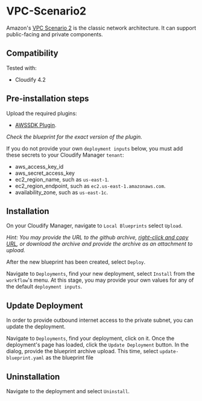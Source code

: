 
# VPC-Scenario2

Amazon's [VPC Scenario 2](https://docs.aws.amazon.com/AmazonVPC/latest/UserGuide/VPC_Scenario2.html) is the classic network architecture. It can support public-facing and private components.


## Compatibility

Tested with:
  * Cloudify 4.2


## Pre-installation steps

Upload the required plugins:

  * [AWSSDK Plugin](https://github.com/cloudify-incubator/cloudify-awssdk-plugin/releases).

_Check the blueprint for the exact version of the plugin._


If you do not provide your own `deployment inputs` below, you must add these secrets to your Cloudify Manager `tenant`:

  * aws_access_key_id
  * aws_secret_access_key
  * ec2_region_name, such as `us-east-1`.
  * ec2_region_endpoint, such as `ec2.us-east-1.amazonaws.com`.
  * availability_zone, such as `us-east-1c`.


## Installation

On your Cloudify Manager, navigate to `Local Blueprints` select `Upload`.

_Hint: You may provide the URL to the github archive, [right-click and copy URL](https://github.com/cloudify-examples/vpc-scenario2-blueprint/archive/master.zip), or download the archive and provide the archive as an attachment to upload._

After the new blueprint has been created, select `Deploy`.

Navigate to `Deployments`, find your new deployment, select `Install` from the `workflow`'s menu. At this stage, you may provide your own values for any of the default `deployment inputs`.


## Update Deployment

In order to provide outbound internet access to the private subnet, you can update the deployment.

Navigate to `Deployments`, find your deployment, click on it. Once the deployment's page has loaded, click the `Update Deployment` button. In the dialog, provide the blueprint archive upload. This time, select `update-blueprint.yaml` as the blueprint file



## Uninstallation

Navigate to the deployment and select `Uninstall`.
